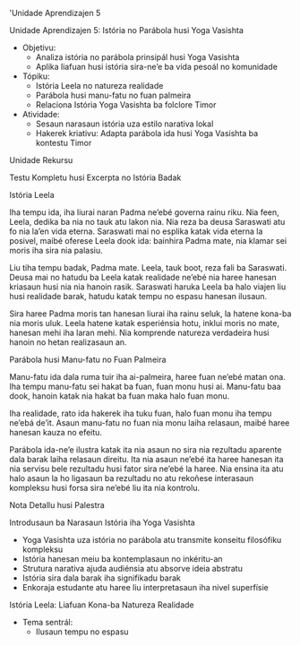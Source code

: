 'Unidade Aprendizajen 5

Unidade Aprendizajen 5: Istória no Parábola husi Yoga Vasishta
- Objetivu:
  * Analiza istória no parábola prinsipál husi Yoga Vasishta
  * Aplika liafuan husi istória sira-ne’e ba vida pesoál no komunidade
- Tópiku:
  * Istória Leela no natureza realidade
  * Parábola husi manu-fatu no fuan palmeira
  * Relaciona Istória Yoga Vasishta ba folclore Timor
- Atividade:
  * Sesaun narasaun istória uza estilo narativa lokal
  * Hakerek kriativu: Adapta parábola ida husi Yoga Vasishta ba kontestu Timor

Unidade Rekursu

Testu Kompletu husi Excerpta no Istória Badak

Istória Leela

Iha tempu ida, iha liurai naran Padma ne’ebé governa rainu riku. Nia feen, Leela, dedika ba nia no tauk atu lakon nia. Nia reza ba deusa Saraswati atu fo nia la’en vida eterna. Saraswati mai no esplika katak vida eterna la posivel, maibé oferese Leela dook ida: bainhira Padma mate, nia klamar sei moris iha sira nia palasiu.

Liu tiha tempu badak, Padma mate. Leela, tauk boot, reza fali ba Saraswati. Deusa mai no hatudu ba Leela katak realidade ne’ebé nia haree hanesan kriasaun husi nia nia hanoin rasik. Saraswati haruka Leela ba halo viajen liu husi realidade barak, hatudu katak tempu no espasu hanesan ilusaun.

Sira haree Padma moris tan hanesan liurai iha rainu seluk, la hatene kona-ba nia moris uluk. Leela hatene katak esperiénsia hotu, inklui moris no mate, hanesan mehi iha laran mehi. Nia komprende natureza verdadeira husi hanoin no hetan realizasaun an.

Parábola husi Manu-fatu no Fuan Palmeira

Manu-fatu ida dala ruma tuir iha ai-palmeira, haree fuan ne’ebé matan ona. Iha tempu manu-fatu sei hakat ba fuan, fuan monu husi ai. Manu-fatu baa dook, hanoin katak nia hakat ba fuan maka halo fuan monu. 

Iha realidade, rato ida hakerek iha tuku fuan, halo fuan monu iha tempu ne’ebá de’it. Asaun manu-fatu no fuan nia monu laiha relasaun, maibé haree hanesan kauza no efeitu.

Parábola ida-ne’e ilustra katak ita nia asaun no sira nia rezultadu aparente dala barak laiha relasaun direitu. Ita nia asaun ne’ebé ita haree hanesan ita nia servisu bele rezultadu husi fator sira ne’ebé la haree. Nia ensina ita atu halo asaun la ho ligasaun ba rezultadu no atu rekoñese interasaun kompleksu husi forsa sira ne’ebé liu ita nia kontrolu.

Nota Detallu husi Palestra

Introdusaun ba Narasaun Istória iha Yoga Vasishta

- Yoga Vasishta uza istória no parábola atu transmite konseitu filosófiku kompleksu
- Istória hanesan meiu ba kontemplasaun no inkéritu-an
- Strutura narativa ajuda audiénsia atu absorve ideia abstratu
- Istória sira dala barak iha signifikadu barak
- Enkoraja estudante atu haree liu interpretasaun iha nivel superfísie

Istória Leela: Liafuan Kona-ba Natureza Realidade

- Tema sentrál:
  * Ilusaun tempu no espasu